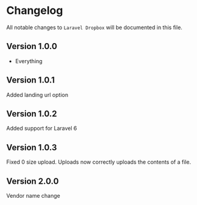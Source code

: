 # Changelog

All notable changes to `Laravel Dropbox` will be documented in this file.

## Version 1.0.0

- Everything

## Version 1.0.1

Added landing url option

## Version 1.0.2

Added support for Laravel 6

## Version 1.0.3

Fixed 0 size upload. Uploads now correctly uploads the contents of a file.

## Version 2.0.0

Vendor name change
